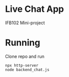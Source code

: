 # Live Chat App

IFB102 Mini-project

# Running

Clone repo and run
```
npx http-server
node backend_chat.js
```
